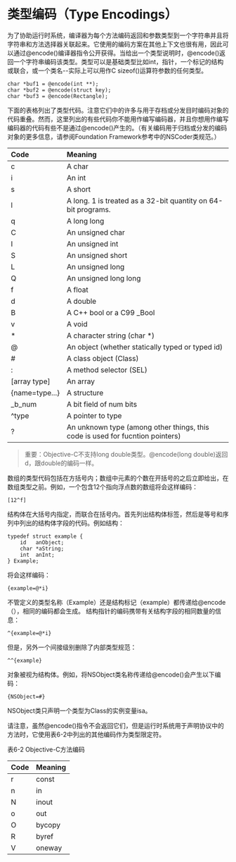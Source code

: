 # 类型编码（Type Encodings）

为了协助运行时系统，编译器为每个方法编码返回和参数类型到一个字符串并且将字符串和方法选择器关联起来。它使用的编码方案在其他上下文也很有用，因此可以通过@encode\(\)编译器指令公开获得。当给出一个类型说明时，@encode\(\)返回一个字符串编码该类型。类型可以是基础类型比如int，指针，一个标记的结构或联合，或一个类名--实际上可以用作C sizeof\(\)运算符参数的任何类型。

```
char *buf1 = @encode(int **);
char *buf2 = @encode(struct key);
char *buf3 = @encode(Rectangle);
```

下面的表格列出了类型代码。注意它们中的许多与用于存档或分发目时编码对象的代码重叠。然而，这里列出的有些代码你不能用作编写编码器，并且你想用作编写编码器的代码有些不是通过@encode\(\)产生的。（有关编码用于归档或分发的编码对象的更多信息，请参阅Foundation Framework参考中的NSCoder类规范。）

| Code | Meaning |
| :--- | :--- |
| c | A char |
| i | An int |
| s | A short |
| l | A long. 1 is treated as a 32-bit quantity on 64-bit programs. |
| q | A long long |
| C | An unsigned char |
| I | An unsigned int |
| S | An unsigned short |
| L | An unsigned long |
| Q | An unsigned long long |
| f | A float |
| d | A double |
| B | A C++ bool or a C99 \_Bool |
| v | A void |
| \* | A character string \(char \*\) |
| @ | An object \(whether statically typed or typed id\) |
| \# | A class object \(Class\) |
| : | A method selector \(SEL\) |
| \[array type\] | An array |
| {name=type...} | A structure |
| \_b\_num | A bit field of num bits |
| ^type | A pointer to type |
| ? | An unknown type \(among other things, this code is used for fucntion pointers\) |

> 重要：Objective-C不支持long double类型。@encode\(long double\)返回d，跟double的编码一样。

数组的类型代码包括在方括号内；数组中元素的个数在开括号的之后立即给出，在数组类型之前。例如，一个包含12个指向浮点数的数组将会这样编码：

```
[12^f]
```

结构体在大括号内指定，而联合在括号内。首先列出结构体标签，然后是等号和序列中列出的结构体字段的代码。例如结构：

```
typedef struct example {
    id   anObject;
    char *aString;
    int  anInt;
} Example;
```

将会这样编码：

```
{example=@*i}
```

不管定义的类型名称（Example）还是结构标记（example）都传递给@encode（），相同的编码都会生成。 结构指针的编码携带有关结构字段的相同数量的信息：

```
^{example=@*i}
```

但是，另外一个间接级别删除了内部类型规范：

```
^^{example}
```

对象被视为结构体。例如，将NSObject类名称传递给@encode\(\)会产生以下编码：

```
{NSObject=#}
```

NSObject类只声明一个类型为Class的实例变量isa。

请注意，虽然@encode\(\)指令不会返回它们，但是运行时系统用于声明协议中的方法时，它使用表6-2中列出的其他编码作为类型限定符。

表6-2 Objective-C方法编码

| Code | Meaning |
| :--- | :--- |
| r | const |
| n | in |
| N | inout |
| o | out |
| O | bycopy |
| R | byref |
| V | oneway |



